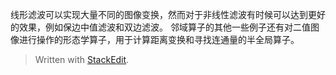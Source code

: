 线形滤波可以实现大量不同的图像变换，然而对于非线性滤波有时候可以达到更好的效果，例如保边中值滤波和双边滤波。
邻域算子的其他一些例子还有对二值图像进行操作的形态学算子，用于计算距离变换和寻找连通量的半全局算子。


> Written with [StackEdit](https://stackedit.io/).
<!--stackedit_data:
eyJoaXN0b3J5IjpbNjczNjI3MTY1XX0=
-->